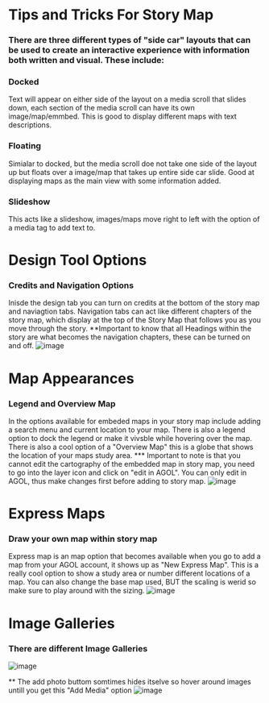 # Tips and Tricks For Story Map

### There are three different types of "side car" layouts that can be used to create an interactive experience with information both written and visual. These include:
### Docked 
Text will appear on either side of the layout on a media scroll that slides down, each section of the media scroll can have its own image/map/emmbed. This is good to display different maps 
with text descriptions.
### Floating
Simialar to docked, but the media scroll doe not take one side of the layout up but floats over a image/map that takes up entire side car slide. Good at displaying maps as the main view
with some information added.
### Slideshow
This acts like a slideshow, images/maps move right to left with the option of a media tag to add text to. 

# Design Tool Options 
### Credits and Navigation Options
Inisde the design tab you can turn on credits at the bottom of the story map and naviagtion tabs. Navigation tabs can act like different chapters of the story map, which display at the top of the 
Story Map that follows you as you move through the story. **Important to know that all Headings within the story are what becomes the navigation chapters, these can be turned on and off.
![image](https://github.com/rylee1999/RGoerlitzTechLog/assets/146375958/05dfc2e4-3b4f-4a84-a243-ba6356caf7e5)

# Map Appearances 
### Legend and Overview Map
In the options available for embeded maps in your story map include adding a search menu and current location to your map. There is also a legend option to dock the legend or make it vivsble while hovering over the map. There is also a cool option of a "Overview Map" this is a globe that shows the location of your maps study area. *** Important to note is that you cannot edit the cartography of the embedded map in story map, you need to go into the layer icon and click on "edit in AGOL". You can only edit in AGOL, thus make changes first before adding to story map.
![image](https://github.com/rylee1999/RGoerlitzTechLog/assets/146375958/8b5ec184-9b5a-4df1-a810-523a020b9d33)

# Express Maps 
### Draw your own map within story map
Express map is an map option that becomes available when you go to add a map from your AGOL account, it shows up as "New Express Map". This is a really cool option to show a study area or number different locations of a map. You can also change the base map used, BUT the scaling is werid so make sure to play around with the sizing. 
![image](https://github.com/rylee1999/RGoerlitzTechLog/assets/146375958/3ead82bf-27aa-4c9b-b369-ec1d252dd1d1)

# Image Galleries
### There are different Image Galleries 
![image](https://github.com/rylee1999/RGoerlitzTechLog/assets/146375958/f56f171e-f9a0-4353-a6db-32ba70b35df6)

** The add photo buttom somtimes hides itselve so hover around images untill you get this "Add Media" option
![image](https://github.com/rylee1999/RGoerlitzTechLog/assets/146375958/f14eb9e3-503e-4380-a963-7df73a1c3c3a)







